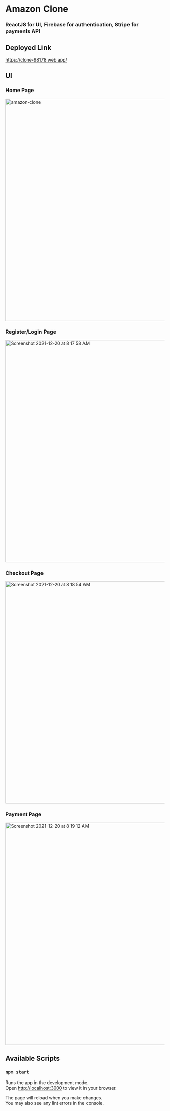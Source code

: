 # Amazon Clone

### ReactJS for UI, Firebase for authentication, Stripe for payments API

## Deployed Link
https://clone-98178.web.app/

## UI 

### Home Page
<img width="700" alt="amazon-clone" src="https://user-images.githubusercontent.com/2413196/146704497-d7c7071f-bfc5-4915-8d52-6aece68211a9.png">

### Register/Login Page
<img width="700" alt="Screenshot 2021-12-20 at 8 17 58 AM" src="https://user-images.githubusercontent.com/2413196/146704708-697b41be-2b80-4756-b283-d15800b1c5e1.png">

### Checkout Page
<img width="700" alt="Screenshot 2021-12-20 at 8 18 54 AM" src="https://user-images.githubusercontent.com/2413196/146704767-e02fcb09-6adc-411d-a15b-0beafe2b6c52.png">

### Payment Page
<img width="700" alt="Screenshot 2021-12-20 at 8 19 12 AM" src="https://user-images.githubusercontent.com/2413196/146704785-eab78068-25ad-4049-bd9a-113bb4c76192.png">

## Available Scripts

### `npm start`

Runs the app in the development mode.\
Open [http://localhost:3000](http://localhost:3000) to view it in your browser.

The page will reload when you make changes.\
You may also see any lint errors in the console.
